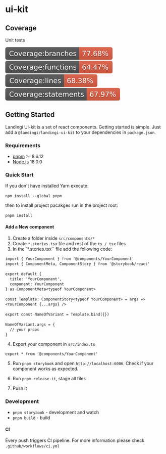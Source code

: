 # ui-kit

## Coverage

Unit tests

![img](coverage/badge-branches.svg) ![img](coverage/badge-functions.svg)
![img](coverage/badge-lines.svg) ![img](coverage/badge-statements.svg)

## Getting Started

Landingi UI-kit is a set of react components. Getting started is simple. Just
add a `@landingi/landingi-ui-kit` to your dependencies in `package.json`.

### Requirements

- [pnpm](https://pnpm.io/) >=8.6.12
- [Node.js](https://nodejs.org/en/download/) 18.0.0

### Quick Start

If you don't have installed Yarn execute:

`npm install --global pnpm`

then to install project pacakges run in the project root:

`pnpm install`

#### Add a New component

1. Create a folder inside `src/components/*`
2. Create `*.stories.tsx` file and rest of the `ts / tsx` files
3. In the `\*.stories.tsx`` file add the following code:

```
import { YourComponent } from '@components/YourComponent'
import { ComponentMeta, ComponentStory } from '@storybook/react'

export default {
  title: 'YourComponent',
  component: YourComponent
} as ComponentMeta<typeof YourComponent>

const Template: ComponentStory<typeof YourComponent> = args => <YourComponent {...args} />

export const NameOfVariant = Template.bind({})

NameOfVariant.args = {
  // your props
}
```

4. Export your component in `src/index.ts`

```
export * from '@components/YourComponent'
```

5. Run `pnpm storybook` and open `http://localhost:6006`. Check if your
   component works as expected.

6. Run `pnpm release-it`, stage all files

7. Push it

### Development

- `pnpm storybook` - development and watch
- `pnpm build` - build

#### CI

Every push triggers CI pipeline. For more information please check
`.github/workflows/ci.yml`
